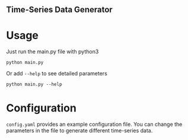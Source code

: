 Time-Series Data Generator
--------------------------

# Usage

Just run the main.py file with python3

```script
python main.py
```

Or add `--help` to see detailed parameters

```script
python main.py --help
```

# Configuration

`config.yaml` provides an example configuration file. You can change the parameters in the file to generate different time-series data.